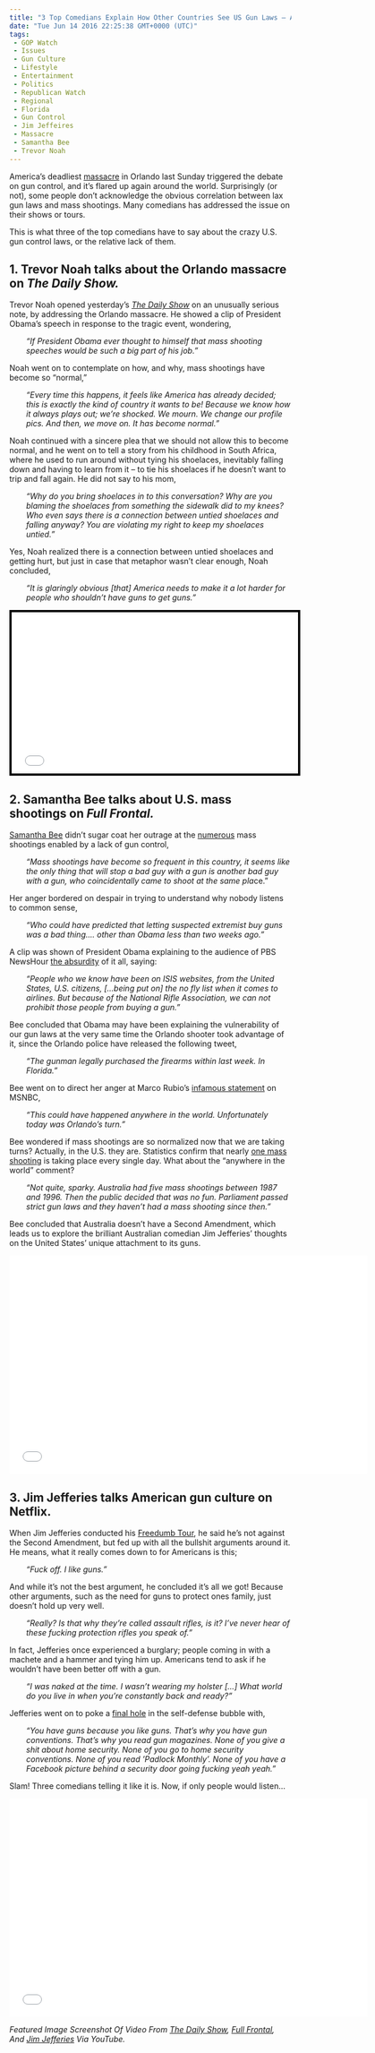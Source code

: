 ```yaml
---
title: "3 Top Comedians Explain How Other Countries See US Gun Laws – And Nail It"
date: "Tue Jun 14 2016 22:25:38 GMT+0000 (UTC)"
tags: 
 - GOP Watch
 - Issues
 - Gun Culture
 - Lifestyle
 - Entertainment
 - Politics
 - Republican Watch
 - Regional
 - Florida
 - Gun Control
 - Jim Jeffeires
 - Massacre
 - Samantha Bee
 - Trevor Noah
---
```

<p><!-- Quick Adsense WordPress Plugin: http://quicksense.net/ --></p><p>America&#x2019;s deadliest <a href="http://www.liberalamerica.org/2016/06/12/orlando-nightclub-massacre-just-one-1000-u-s-mass-shootings-since-sandy-hook/">massacre</a>&#xA0;in Orlando last Sunday triggered the&#xA0;debate on&#xA0;gun control, and it&#x2019;s flared up again around the world. Surprisingly (or not), some people don&#x2019;t&#xA0;acknowledge&#xA0;the obvious correlation between lax gun laws and mass shootings.&#xA0;Many comedians has addressed the issue on their shows or tours.</p><p>This is what three of the top comedians have to say about the crazy U.S. gun control laws, or the relative lack of them.</p><h2>1. Trevor Noah talks about the Orlando massacre on <em>The Daily Show.</em></h2><p>Trevor Noah opened yesterday&#x2019;s <em><a href="http://www.cc.com/video-clips/o5lyhg/the-daily-show-with-trevor-noah-trevor-reacts-to-the-orlando-shooting" onclick="__gaTracker(&apos;send&apos;, &apos;event&apos;, &apos;outbound-article&apos;, &apos;http://www.cc.com/video-clips/o5lyhg/the-daily-show-with-trevor-noah-trevor-reacts-to-the-orlando-shooting&apos;, &apos;The Daily Show&apos;);">The Daily Show</a></em>&#xA0;on an unusually serious note, by addressing the Orlando massacre. He showed a clip of President Obama&#x2019;s speech in response to the tragic event, wondering,</p><p style="padding-left: 30px;"><em>&#x201C;If President Obama ever thought to himself that mass shooting speeches would be such a big part of his job.&#x201D;</em></p><p>Noah went on to contemplate on how, and why, mass shootings have become so &#x201C;normal,&#x201D;</p><p style="padding-left: 30px;"><em>&#x201C;Every time this happens, it feels like America has already decided; this is exactly the kind of country it wants to be! Because we know how it always plays out; we&#x2019;re shocked. We mourn. We change our profile pics. And then, we move on. It has become normal.&#x201D;</em></p><p>Noah continued with a sincere plea that we should not allow this to become normal, and he went on to tell a story from his childhood in South Africa, where he used to run around without tying his shoelaces, inevitably falling down and having to learn from it &#x2013; to tie his shoelaces if he doesn&#x2019;t want to trip and fall again. He did not say to his mom,</p><p style="padding-left: 30px;"><em>&#x201C;Why do you bring shoelaces in to this conversation? Why are you blaming the shoelaces from something the sidewalk did to my knees? Who even says there is a connection between untied shoelaces and falling anyway? You are violating my right to keep my shoelaces untied.&#x201D;</em></p><p>Yes, Noah realized there is a connection between untied shoelaces and getting hurt, but just in case that metaphor wasn&#x2019;t&#xA0;clear enough, Noah concluded,</p><p style="padding-left: 30px;"><em>&#x201C;It is glaringly obvious [that] America needs to make it a lot harder for people who shouldn&#x2019;t have guns to get guns.&#x201D;</em></p><div style="background-color: #000000; width: 520px;">
<div style="padding: 4px;"><iframe src="//media.mtvnservices.com/embed/mgid:arc:video:comedycentral.com:3d2d90a0-ebde-40f1-a822-8e55072493ad" width="512" height="288" frameborder="0" allowfullscreen="allowfullscreen"></iframe></div>
</div><h2>2. Samantha Bee talks about U.S. mass shootings on <em>Full Frontal.</em></h2><p><a href="https://www.youtube.com/watch?v=t88X1pYQu-I" onclick="__gaTracker(&apos;send&apos;, &apos;event&apos;, &apos;outbound-article&apos;, &apos;https://www.youtube.com/watch?v=t88X1pYQu-I&apos;, &apos;Samantha Bee&apos;);">Samantha Bee</a> didn&#x2019;t sugar coat her outrage at the <a href="http://www.liberalamerica.org/2016/06/12/orlando-nightclub-massacre-just-one-1000-u-s-mass-shootings-since-sandy-hook/">numerous</a> mass shootings enabled by a lack of gun control,</p><p style="padding-left: 30px;"><em>&#x201C;Mass shootings have become so frequent in this country, it seems like the only thing that will stop a bad guy with a gun is another bad guy with a gun, who coincidentally came to shoot at the same pla</em>ce.&#x201D;</p><p>Her anger bordered on despair in trying to understand why nobody listens to common sense,</p><p style="padding-left: 30px;"><em>&#x201C;Who could have predicted that letting suspected extremist buy guns was a bad thing&#x2026;. other than Obama less than two weeks ago.&#x201D;</em></p><p>A clip was shown of President Obama explaining to the audience of PBS NewsHour <a href="http://www.pbs.org/newshour/extra/daily_videos/president-obama-talks-guns-at-pbs-town-hall/" onclick="__gaTracker(&apos;send&apos;, &apos;event&apos;, &apos;outbound-article&apos;, &apos;http://www.pbs.org/newshour/extra/daily_videos/president-obama-talks-guns-at-pbs-town-hall/&apos;, &apos;the absurdity&apos;);">the absurdity</a> of it all, saying:</p><p style="padding-left: 30px;"><em>&#x201C;People who we know have been on ISIS websites, from the United States, U.S. citizens, [&#x2026;being put on] the no fly list when it comes to airlines. But because of the National Rifle Association, we can not prohibit those people from buying a gun.&#x201D;</em></p><p>Bee concluded that Obama may have been explaining the vulnerability of our gun laws at the very same time the Orlando shooter took advantage of it, since the Orlando police have released the following tweet,</p><p style="padding-left: 30px;"><em>&#x201C;The gunman legally purchased the firearms within last week. In Florida.&#x201D;</em></p><p>Bee went on to direct her anger at Marco Rubio&#x2019;s <a href="http://www.vox.com/2016/6/14/11930030/samantha-bee-orlando-shooting" onclick="__gaTracker(&apos;send&apos;, &apos;event&apos;, &apos;outbound-article&apos;, &apos;http://www.vox.com/2016/6/14/11930030/samantha-bee-orlando-shooting&apos;, &apos;infamous statement&apos;);">infamous statement</a> on MSNBC,</p><p style="padding-left: 30px;"><em>&#x201C;This could have happened anywhere in the world. Unfortunately today was Orlando&#x2019;s turn.&#x201D;</em></p><p>Bee wondered if mass shootings are so normalized now that we are taking turns? Actually, in the U.S. they are. Statistics confirm&#xA0;that nearly <a href="http://www.gunviolencearchive.org/" onclick="__gaTracker(&apos;send&apos;, &apos;event&apos;, &apos;outbound-article&apos;, &apos;http://www.gunviolencearchive.org/&apos;, &apos;one mass shooting&apos;);">one mass shooting</a> is taking place every single day. What about the &#x201C;anywhere in the world&#x201D; comment?</p><p style="padding-left: 30px;"><em>&#x201C;Not quite, sparky. Australia had five mass shootings between 1987 and 1996. Then the public decided that was no fun. Parliament passed strict gun laws and they haven&#x2019;t had a mass shooting since then.&#x201D;</em></p><p>Bee concluded that Australia doesn&#x2019;t have a Second Amendment, which leads us to explore the brilliant Australian comedian Jim Jefferies&#x2019;&#xA0;thoughts on the United States&#x2019; unique attachment to its guns.</p><p><span class="embed-youtube" style="text-align:center; display: block;"><iframe class="youtube-player" type="text/html" width="640" height="390" src="//www.youtube.com/embed/t88X1pYQu-I?version=3&amp;rel=1&amp;fs=1&amp;autohide=2&amp;showsearch=0&amp;showinfo=1&amp;iv_load_policy=1&amp;wmode=transparent" allowfullscreen="true" style="border:0;"></iframe></span></p><h2>3. Jim Jefferies talks American gun culture on Netflix.</h2><p>When Jim Jefferies conducted his <a href="https://www.youtube.com/watch?v=7OZIOE6aMBk" onclick="__gaTracker(&apos;send&apos;, &apos;event&apos;, &apos;outbound-article&apos;, &apos;https://www.youtube.com/watch?v=7OZIOE6aMBk&apos;, &apos;Freedumb Tour&apos;);">Freedumb Tour</a>, he said he&#x2019;s not against the Second Amendment, but fed up with all the bullshit&#xA0;arguments around it. He means, what it really comes down to for Americans is this;</p><p style="padding-left: 30px;"><em>&#x201C;Fuck off. I like guns.&#x201D;</em></p><p>And while it&#x2019;s not the best argument, he concluded it&#x2019;s all we got! Because other arguments, such as the need for guns to protect ones family, just doesn&#x2019;t hold up very well.</p><p style="padding-left: 30px;"><em>&#x201C;Really? Is that why they&#x2019;re called assault rifles, is it? I&#x2019;ve never hear of these fucking protection rifles you speak of.&#x201D;</em></p><p><!-- Quick Adsense WordPress Plugin: http://quicksense.net/ --></p><p>In fact, Jefferies once experienced a burglary; people coming in with a machete and a hammer and tying him up. Americans tend to ask if he wouldn&#x2019;t have been better off with a gun.</p><p style="padding-left: 30px;"><em>&#x201C;I was naked at the time. I wasn&#x2019;t wearing my holster [&#x2026;] What world do you live in when you&#x2019;re constantly back and ready?&#x201D;</em></p><p>Jefferies went on to poke a <a href="http://www.unilad.co.uk/video/australian-comedian-perfectly-sums-up-the-insanity-of-american-gun-laws/" onclick="__gaTracker(&apos;send&apos;, &apos;event&apos;, &apos;outbound-article&apos;, &apos;http://www.unilad.co.uk/video/australian-comedian-perfectly-sums-up-the-insanity-of-american-gun-laws/&apos;, &apos;final hole&apos;);">final hole</a> in the self-defense bubble with,</p><p style="padding-left: 30px;"><em>&#x201C;You have guns because you like guns. That&#x2019;s why you have gun conventions. That&#x2019;s why you read gun magazines. None of you give a shit about home security. None of you go to home security conventions. None of you read &#x2019;Padlock Monthly&#x2019;. None of you have a Facebook picture behind a security door going fucking yeah yeah.&#x201D;</em></p><p>Slam! Three comedians telling it like it is. Now, if only people would listen&#x2026;</p><p><span class="embed-youtube" style="text-align:center; display: block;"><iframe class="youtube-player" type="text/html" width="640" height="390" src="//www.youtube.com/embed/0rR9IaXH1M0?version=3&amp;rel=1&amp;fs=1&amp;autohide=2&amp;showsearch=0&amp;showinfo=1&amp;iv_load_policy=1&amp;wmode=transparent" allowfullscreen="true" style="border:0;"></iframe></span></p><p><em>Featured Image&#xA0;Screenshot Of Video From <a href="http://www.cc.com/video-clips/o5lyhg/the-daily-show-with-trevor-noah-trevor-reacts-to-the-orlando-shooting" onclick="__gaTracker(&apos;send&apos;, &apos;event&apos;, &apos;outbound-article&apos;, &apos;http://www.cc.com/video-clips/o5lyhg/the-daily-show-with-trevor-noah-trevor-reacts-to-the-orlando-shooting&apos;, &apos;The Daily Show&apos;);">The Daily Show</a>, <a href="https://youtu.be/t88X1pYQu-I" onclick="__gaTracker(&apos;send&apos;, &apos;event&apos;, &apos;outbound-article&apos;, &apos;https://youtu.be/t88X1pYQu-I&apos;, &apos;Full Frontal&apos;);">Full Frontal</a>, And <a href="https://www.youtube.com/watch?v=7OZIOE6aMBk&amp;feature=youtu.be&amp;ab_channel=JimJefferies" onclick="__gaTracker(&apos;send&apos;, &apos;event&apos;, &apos;outbound-article&apos;, &apos;https://www.youtube.com/watch?v=7OZIOE6aMBk&amp;feature=youtu.be&amp;ab_channel=JimJefferies&apos;, &apos;Jim Jefferies&apos;);">Jim Jefferies</a> Via YouTube.</em></p><div style="font-size:0px;height:0px;line-height:0px;margin:0;padding:0;clear:both"></div>